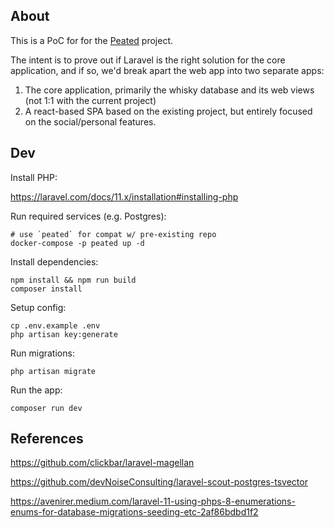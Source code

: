 ## About

This is a PoC for for the [Peated](https://peated.com) project.

The intent is to prove out if Laravel is the right solution for the core application, and if so, we'd break apart the web app into two separate apps:

1. The core application, primarily the whisky database and its web views (not 1:1 with the current project)
2. A react-based SPA based on the existing project, but entirely focused on the social/personal features.

## Dev

Install PHP:

https://laravel.com/docs/11.x/installation#installing-php

Run required services (e.g. Postgres):

```
# use `peated` for compat w/ pre-existing repo
docker-compose -p peated up -d
```

Install dependencies:

```
npm install && npm run build
composer install
```

Setup config:

```
cp .env.example .env
php artisan key:generate
```

Run migrations:

```
php artisan migrate
```

Run the app:

```
composer run dev
```

## References

https://github.com/clickbar/laravel-magellan

https://github.com/devNoiseConsulting/laravel-scout-postgres-tsvector

https://avenirer.medium.com/laravel-11-using-phps-8-enumerations-enums-for-database-migrations-seeding-etc-2af86bdbd1f2
